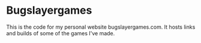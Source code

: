 # Bugslayergames

This is the code for my personal website bugslayergames.com. It hosts links and builds of some of the games I've made.
